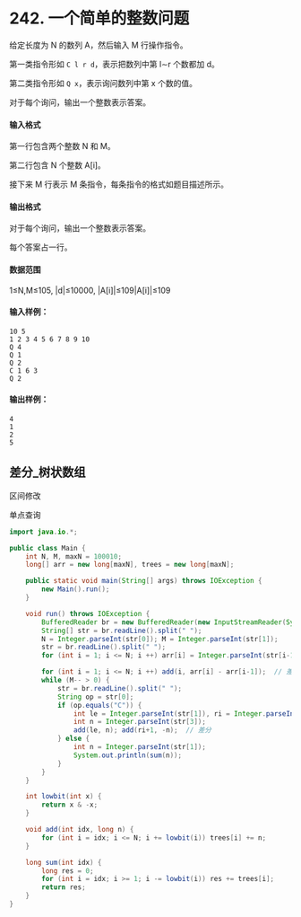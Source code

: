 # 242. 一个简单的整数问题

给定长度为 N 的数列 A，然后输入 M 行操作指令。

第一类指令形如 `C l r d`，表示把数列中第 l∼r 个数都加 d。

第二类指令形如 `Q x`，表示询问数列中第 x 个数的值。

对于每个询问，输出一个整数表示答案。

#### 输入格式

第一行包含两个整数 N 和 M。

第二行包含 N 个整数 A[i]。

接下来 M 行表示 M 条指令，每条指令的格式如题目描述所示。

#### 输出格式

对于每个询问，输出一个整数表示答案。

每个答案占一行。

#### 数据范围

1≤N,M≤105, |d|≤10000, |A[i]|≤109|A[i]|≤109

#### 输入样例：

```
10 5
1 2 3 4 5 6 7 8 9 10
Q 4
Q 1
Q 2
C 1 6 3
Q 2
```

#### 输出样例：

```
4
1
2
5
```



## 差分_树状数组

区间修改

单点查询

```java
import java.io.*;

public class Main {
    int N, M, maxN = 100010;
    long[] arr = new long[maxN], trees = new long[maxN];

    public static void main(String[] args) throws IOException {
        new Main().run();
    }

    void run() throws IOException {
        BufferedReader br = new BufferedReader(new InputStreamReader(System.in));
        String[] str = br.readLine().split(" ");
        N = Integer.parseInt(str[0]); M = Integer.parseInt(str[1]);
        str = br.readLine().split(" ");
        for (int i = 1; i <= N; i ++) arr[i] = Integer.parseInt(str[i-1]);

        for (int i = 1; i <= N; i ++) add(i, arr[i] - arr[i-1]);  // 差分
        while (M-- > 0) {
            str = br.readLine().split(" ");
            String op = str[0];
            if (op.equals("C")) {
                int le = Integer.parseInt(str[1]), ri = Integer.parseInt(str[2]);
                int n = Integer.parseInt(str[3]);
                add(le, n); add(ri+1, -n);  // 差分
            } else {
                int n = Integer.parseInt(str[1]);
                System.out.println(sum(n));
            }
        }
    }

    int lowbit(int x) {
        return x & -x;
    }

    void add(int idx, long n) {
        for (int i = idx; i <= N; i += lowbit(i)) trees[i] += n;
    }

    long sum(int idx) {
        long res = 0;
        for (int i = idx; i >= 1; i -= lowbit(i)) res += trees[i];
        return res;
    }
}
```


